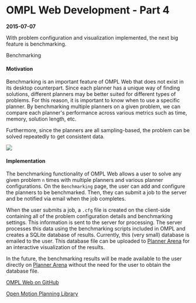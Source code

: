 # OMPL Web Development - Part 4
**2015-07-07**

With problem configuration and visualization implemented, the next big
feature is benchmarking.

<div class="subtitle">Benchmarking</div>

#### Motivation
Benchmarking is an important feature of OMPL Web that does not exist in its
desktop counterpart. Since each planner has a unique way of finding solutions,
different planners may be better suited for different types of problems. For
this reason, it is important to know when to use a specific
planner. By benchmarking multiple planners on a given problem, we can compare
each planner's performance across various metrics such as time, memory, solution
length, etc.

Furthermore, since the planners are all sampling-based, the problem can be
solved repeatedly to get consistent data.

<img src="../images/omplweb/benchmarking.png" class="img-responsive">

#### Implementation
The benchmarking functionality of OMPL Web allows a user to
solve any given problem `n` times with multiple planners and various planner
configurations. On the `Benchmarking` page, the user can add and configure the
planners to be benchmarked. Then, they can submit a job to the server
and be notified via email when the job completes.

When the user submits a job, a `.cfg` file is created on the client-side
containing all of the problem configuration details and benchmarking settings.
This information is sent to the server for processing. The server processes this
data using the benchmarking scripts included in OMPL and creates a SQLite
database of results. Currently, this (very small) database is emailed to the
user. This database file can be uploaded to [Planner
Arena](http://plannerarena.org) for an interactive visualization of the
results.

In the future, the benchmarking results will be made available to the user 
directly on [Planner Arena](http://plannerarena.org)
without the need for the user to obtain the database file.

[OMPL Web on GitHub](https://github.com/prb2/omplweb)

[Open Motion Planning Library](http://ompl.kavrakilab.org)
